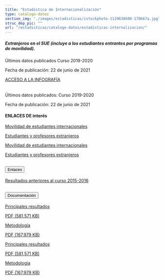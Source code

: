 ```yaml
---
title: "Estadística de Internacionalización"
type: catalogo-datos
section_img: "./images/estadisticas/istockphoto-1129638600-170667a.jpg"
struc_dep_pic: ""
url: "/estadisticas/catalogo-datos/estadisticas-internalizacion/"
---            
```

<div class="row">
    <div class="col-lg-4 info_prev_card">
        <div class="card">
            <div class="card-body">
                <h5 class="card-title">Extranjeros en el SUE (incluye a los estudiantes entrantes por programas de movilidad).</h5>
                    <div class="content">
                        <div class="text">
                            <p class="text">Últimos datos publicados Curso 2019-2020</p>
                            <p class="text">Fecha de publicación: 22 de junio de 2021</p>
                        </div>                                
                    </div>
            <div class="col-12 box_buttons">
                <a href="https://public.tableau.com/views/Extranjeros_EI19/Infografia?%3AVizHome=no&%3Aembed=true#6" type="button" class="btn btn_outline_blue" target="_blank">
                   ACCESO A LA INFOGRAFÍA 
                <i class="icon far fa-images"></i>
                <i class="hover_icon far fa-images"></i>
                </a>
            </div>
        </div>
    </div>
</div>
<div class="col-lg-8 card_img card_img_ip">
	<div class="card_content_img">
		<div class="img img-fluid" style="background: url('{{<siteurl>}}/images/estadisticas/Infografia.png');"></div>
		</div>
    </div>
</div>
<br><br>  
Últimos datos publicados: Curso 2019-2020

Fecha de publicación: 22 de junio de 2021  
<article id="section_sub_title" class="pt-0">
        <div class="container container-xl">
            <div class="row">
                <div class="col-12 subtitle d-flex align-content-center">
				    <i class="far fa-external-link d-none d-lg-inline-block"></i>
                    <i class="far fa-external-link d-block d-lg-none"></i>
                    <h4>ENLACES DE interés</h4>
                </div>
            </div>
        </div>
    </article>
<!--cartas -->  
<section>
        <article id="section_box_cards_blue" class="cards_box_custom mb-120">
            <div class="container container-xl">
                <div class="row">
                    <div class="col-lg-4 col-xl-3 mr-card-hover"> <!-- la primera carta -->
                        <a href="http://estadisticas.mecd.gob.es/EducaDynPx/educabase/index.htm?type=pcaxis&path=/Universitaria/Internacionalizacion/2020/Estudiantes_Internacionales/&file=pcaxis" class="card card-img " target="_blank">
                            <div class="box_icon">
                                <div class="img" style="background-image: url('{{<siteurl>}}images/Grupo_621.png');"></div>
                            </div>
                            <div class="card-body">
                                <p class="card-text card-text-blue">Movilidad de estudiantes internacionales <i class="fas fa-external-link-alt"></i></p>
                            </div>
                        </a>
                    </div> <!-- el final de la primera carta -->
                    <div class="col-lg-4 col-xl-3 mr-card-hover"> <!-- la segubda carta -->
                        <a href="http://estadisticas.mecd.gob.es/EducaDynPx/educabase/index.htm?type=pcaxis&path=/Universitaria/Internacionalizacion/2020/Estudiantes_Profesores_Extranjeros/&file=pcaxis" class="card card-img " target="_blank">
                            <div class="box_icon">
                                <div class="img" style="background-image: url('{{<siteurl>}}images/Grupo_622.png');"></div>
                            </div>
                            <div class="card-body">
                                <p class="card-text card-text-blue">Estudiantes y profesores extranjeros <i class="fas fa-external-link-alt"></i></p>
                            </div>
                        </a>
                    </div> <!-- el final de la segunda carta -->
				</div>
			</div>
        </div>
    </article>
</section>
   <section>
        <article id="section_box_cards_blue_slider_img">
            <div class="container">
                <div class="row">
                <div class="col-12">
                    <div class="swiper" id="slider_cardsBlue">
                        <div class="swiper-wrapper">
                            <div class="swiper-slide"> <!-- la primera carta -->
                                <a href="http://estadisticas.mecd.gob.es/EducaDynPx/educabase/index.htm?type=pcaxis&path=/Universitaria/Internacionalizacion/2020/Estudiantes_Internacionales/&file=pcaxis" class="card card-img" target="_blank">
                                    <div class="box_icon">
                                        <div class="img" style="background-image: url('background-image: url('{{<siteurl>}}images/Grupo_621.png');"></div>
                                    </div>
                                    <div class="card-body">
                                        <p class="card-text card-text-blue">Movilidad de estudiantes internacionales <i class="fas fa-external-link-alt"></i></p>
                                    </div>
                                </a>
                            </div> <!-- el final de la primera carta -->
                            <div class="swiper-slide"> <!-- la segunda carta -->
                                <a href="http://estadisticas.mecd.gob.es/EducaDynPx/educabase/index.htm?type=pcaxis&path=/Universitaria/Internacionalizacion/2020/Estudiantes_Profesores_Extranjeros/&file=pcaxis" class="card card-img" target="_blank">
                                    <div class="box_icon">
                                        <div class="img" style="background-image: url('{{<siteurl>}}images/Grupo_622.png');"></div>
                                    </div>
                                    <div class="card-body">
                                        <p class="card-text card-text-blue">Estudiantes y profesores extranjeros <i class="fas fa-external-link-alt"></i></p>
                                    </div>
                                </a>
                            </div> <!-- el final de la segunda carta -->
						</div>
                        <div class="swiper-pagination"></div>
                    </div>
                </div>
            </div>
            </div>
        </article>
    </section>
<!-- / cartas -->      
<section>
        <article>
            <div class="container">
                <div class="row justify-content-md-center">
                    <div class="col-md-10 content_collapse">
                        <div class="accordion accordion_alt" id="accordeonAlt">
                            <div class="accordion-item">
                                <h2 class="accordion-header" id="accordionAltHeading1">
                                    <button class="accordion-button expanded" type="button" data-bs-toggle="collapse" data-bs-target="#accordionAlt1" aria-expanded="false" aria-controls="accordionAlt1">
                                        <span class="icon"><i class="fas fa-link"></i></span>Enlaces
                                    </button>
                                </h2>
                                <div id="accordionAlt1" class="accordion-collapse collapse show" aria-labelledby="accordionAltHeading1">
                                    <div class="accordion-body">
                                        <div id="section_link">
                                            <div class="container-fluid sp">
                                                <div class="row w-100">
                                                    <div class="col-12">
                                                        <a href="https://www.educacionyfp.gob.es/servicios-al-ciudadano/estadisticas/universitaria/estadisticas/alumnado-copia/hasta-2014.html" class="btn btn_link_icon" target="_blank">Resultados anteriores al curso 2015-2016 <i class="fas fa-external-link-alt"></i></a>
                                                    </div>
                                                </div>
											</div>
										</div>
									</div>
								</div>
							</div>
						</div>
					</div>
				</div>
                <div class="row justify-content-md-center">
                    <div class="col-md-10 content_collapse">
                        <div class="accordion accordion_alt" id="accordeonAlt">
                            <div class="accordion-item">
                                <h2 class="accordion-header" id="accordionAltHeading2">
                                    <button class="accordion-button expanded" type="button" data-bs-toggle="collapse" data-bs-target="#accordionAlt2" aria-expanded="false" aria-controls="accordionAlt2">
                                        <span class="icon"><i class="fas fa-file-pdf"></i></span>Documentación
                                    </button>
                                </h2>
                                <div id="accordionAlt2" class="accordion-collapse collapse show" aria-labelledby="accordionAltHeading2">
                                    <div class="accordion-body">
                                        <div id="section_link">
											<div class="container-fluid sp">
                                                <div class="row w-100">
                                                    <div class="col-lg-12 cards_download_cnt">
                                                        <div class="row jcc_mobile">
                                                            <div class="download_card">
                                                                <a class="card" href="{{<siteurl>}}documentos/PDF/estadisticas/Principales_resultados_1920.pdf" target="_blank">
                                                                    <div class="card-header">
                                                                        <i class="fal fa-download"></i>
                                                                    </div>
                                                                    <div class="card-body">
                                                                        <p class="text_body">Principales resultados</p>
                                                                        <p class="text_file">
                                                                            <i class="fal fa-file-pdf pdf_icon text-danger"></i> PDF (581,571 KB)
                                                                        </p>
                                                                    </div>
                                                                </a>
                                                            </div>
                                                            <div class="download_card">
                                                                <a class="card" href="{{<siteurl>}}documentos/PDF/estadisticas/PpalesResulEEU.pdf" target="_blank">
                                                                    <div class="card-header">
                                                                        <i class="fal fa-download"></i>
                                                                    </div>
                                                                    <div class="card-body">
                                                                        <p class="text_body">Metodología</p>
                                                                        <p class="text_file">
                                                                            <i class="fal fa-file-pdf pdf_icon text-danger"></i> PDF (167,979 KB)
                                                                        </p>
                                                                    </div>
                                                                </a>
                                                            </div>
														</div>
                                                    </div>
<!-- MOBILE VERSION WITH SLIDER -->
                                                    <div class="col-12" id="section_box_download_card_slider">
                                                        <div class="swiper" id="slider_download_archive">
                                                          <div class="swiper-wrapper">
                                                            <div class="swiper-slide">
                                                                <div class="download_card">
                                                                    <a class="card" href="{{<siteurl>}}documentos/PDF/estadisticas/Principales_resultados_1920.pdf" target="_blank">
                                                                        <div class="card-header">
                                                                            <i class="fal fa-download"></i>
                                                                        </div>
                                                                        <div class="card-body">
                                                                            <p class="text_body">Principales resultados</p>
                                                                            <p class="text_file">
                                                                                <i class="fal fa-file-pdf pdf_icon text-danger"></i> PDF (581,571 KB)
                                                                            </p>
                                                                        </div>
                                                                    </a>
                                                                </div>
                                                            </div>
                                                            <div class="swiper-slide">
                                                                <div class="download_card">
                                                                    <a class="card" href="{{<siteurl>}}documentos/PDF/estadisticas/PpalesResulEEU.pdf" target="_blank">
                                                                        <div class="card-header">
                                                                            <i class="fal fa-download"></i>
                                                                        </div>
                                                                        <div class="card-body">
                                                                            <p class="text_body">Metodología</p>
                                                                            <p class="text_file">
                                                                                <i class="fal fa-file-pdf pdf_icon text-danger"></i> PDF (167,979 KB)
                                                                            </p>
                                                                        </div>
                                                                    </a>
                                                                </div>
                                                            </div>
															</div>
                                                          <div class="swiper-pagination"></div>
                                                        </div>
                                                    </div>
                                                </div>
                                            </div>
                                        </div>
                                    </div>
                                </div>
                          </div>
		</article> 
</section>
	